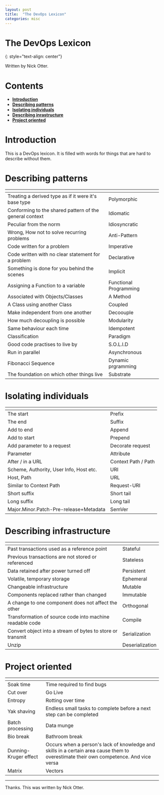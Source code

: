 ```yaml
---
layout: post
title:  "The DevOps Lexicon"
categories: misc
---
```


# The DevOps Lexicon
{: style="text-align: center"}

Written by Nick Otter.

# Contents 

- [**Introduction**](#introduction)<br>
- [**Describing patterns**](#describing-patterns)<br>
- [**Isolating individuals**](#isolating-individuals)
- [**Describing inrastructure**](#describing-infrastructure)<br>
- [**Project oriented**](#project-oriented)<br>

# Introduction

This is a DevOps lexicon. It is filled with words for things that are hard to describe without them. 

# Describing patterns

| <!-- -->    | <!-- -->    |
|-------------|-------------|
| Treating a derived type as if it were it's base type | Polymorphic | 
| Conforming to the shared pattern of the general context | Idiomatic |
| Peculiar from the norm | Idiosyncratic |
| Wrong, How not to solve recurring problems | Anti-Pattern |
| Code written for a problem | Imperative |
| Code written with no clear statement for a problem | Declarative |
| Something is done for you behind the scenes | Implicit |
| Assigning a Function to a variable | Functional Programming | 
| Associated with Objects/Classes | A Method | 
| A Class using another Class | Coupled |
| Make independent from one another | Decoouple |
| How much decoupling is possible | Modularity |
| Same behaviour each time | Idempotent |
| Classification | Paradigm |
| Good code practises to live by | S.O.L.I.D |
| Run in parallel | Asynchronous |
| Fibonacci Sequence | Dynamic prgramming |
| The foundation on which other things live | Substrate |

# Isolating individuals

| <!-- -->    | <!-- -->    |
|-------------|-------------|
| The start | Prefix
| The end | Suffix 
| Add to end | Append
| Add to start | Prepend
| Add parameter to a request | Decorate request
| Parameter | Attribute
| After / in a URL | Context Path / Path
| Scheme, Authority, User Info, Host etc.| URI | 
| Host, Path | URL 
| Similar to Context Path | Request-URI
| Short suffix | Short tail
| Long suffix | Long tail
| Major.Minor.Patch-Pre-release+Metadata | SemVer 

# Describing infrastructure

| <!-- -->    | <!-- -->    |
|-------------|-------------|
| Past transactions used as a reference point | Stateful |
| Previous transactions are not stored or referenced | Stateless |
| Data retained after power turned off | Persistent |
| Volatile, temporary storage | Ephemeral |
| Changeable infrastructure | Mutable |
| Components replaced rather than changed | Immutable
| A change to one component does not affect the other | Orthogonal |
| Transformation of source code into machine readable code | Compile
| Convert object into a stream of bytes to store or transmit | Serialization |
| Unzip | Deserialization


# Project oriented

| <!-- -->    | <!-- -->    |
|-------------|-------------|
| Soak time | Time required to find bugs
| Cut over | Go Live
| Entropy | Rotting over time 
| Yak shaving | Endless small tasks to complete before a next step can be completed
| Batch processing | Data munge | 
| Bio break | Bathroom break |
| Dunning-Kruger effect | Occurs when a person's lack of knowledge and skills in a certain area cause them to overestimate their own competence. And vice versa
| Matrix | Vectors

 
---

Thanks. This was written by Nick Otter.
